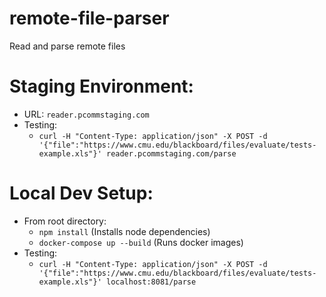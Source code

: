 # remote-file-parser
Read and parse remote files

# Staging Environment:
* URL: `reader.pcommstaging.com`
* Testing:
  * `curl -H "Content-Type: application/json" -X POST -d '{"file":"https://www.cmu.edu/blackboard/files/evaluate/tests-example.xls"}' reader.pcommstaging.com/parse`

# Local Dev Setup:
* From root directory:
  * `npm install` (Installs node dependencies)
  * `docker-compose up --build` (Runs docker images)
* Testing:
  * `curl -H "Content-Type: application/json" -X POST -d '{"file":"https://www.cmu.edu/blackboard/files/evaluate/tests-example.xls"}' localhost:8081/parse`
